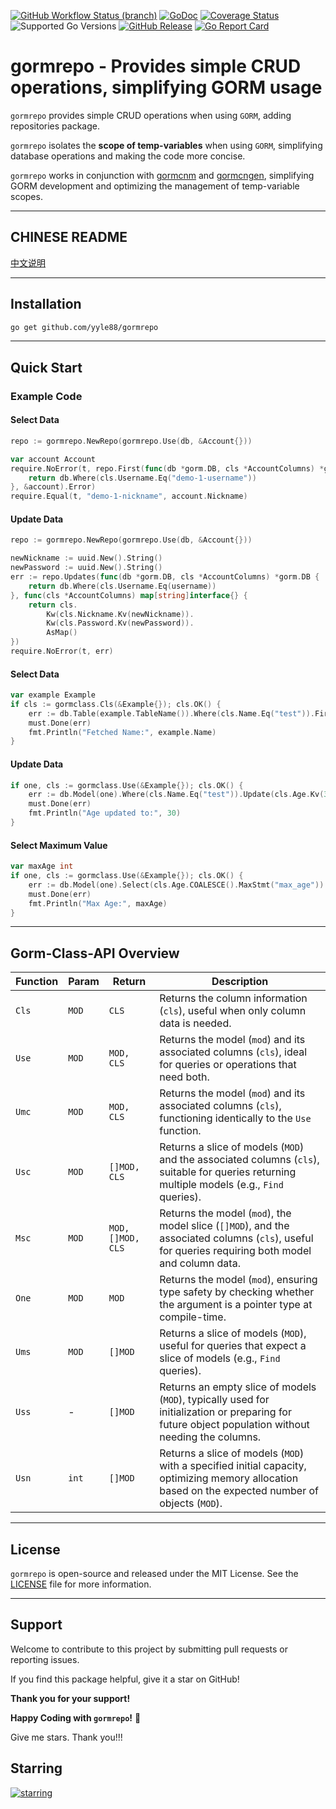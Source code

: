 [![GitHub Workflow Status (branch)](https://img.shields.io/github/actions/workflow/status/yyle88/gormrepo/release.yml?branch=main&label=BUILD)](https://github.com/yyle88/gormrepo/actions/workflows/release.yml?query=branch%3Amain)
[![GoDoc](https://pkg.go.dev/badge/github.com/yyle88/gormrepo)](https://pkg.go.dev/github.com/yyle88/gormrepo)
[![Coverage Status](https://img.shields.io/coveralls/github/yyle88/gormrepo/master.svg)](https://coveralls.io/github/yyle88/gormrepo?branch=main)
![Supported Go Versions](https://img.shields.io/badge/Go-1.22%2C%201.23-lightgrey.svg)
[![GitHub Release](https://img.shields.io/github/release/yyle88/gormrepo.svg)](https://github.com/yyle88/gormrepo/releases)
[![Go Report Card](https://goreportcard.com/badge/github.com/yyle88/gormrepo)](https://goreportcard.com/report/github.com/yyle88/gormrepo)

# gormrepo - Provides simple CRUD operations, simplifying GORM usage

`gormrepo` provides simple CRUD operations when using `GORM`, adding repositories package.

`gormrepo` isolates the **scope of temp-variables** when using `GORM`, simplifying database operations and making the code more concise.

`gormrepo` works in conjunction with [gormcnm](https://github.com/yyle88/gormcnm) and [gormcngen](https://github.com/yyle88/gormcngen), simplifying GORM development and optimizing the management of temp-variable scopes.

---

## CHINESE README

[中文说明](README.zh.md)

---

## Installation

```bash
go get github.com/yyle88/gormrepo
```

---

## Quick Start

### Example Code

#### Select Data

```go
repo := gormrepo.NewRepo(gormrepo.Use(db, &Account{}))

var account Account
require.NoError(t, repo.First(func(db *gorm.DB, cls *AccountColumns) *gorm.DB {
    return db.Where(cls.Username.Eq("demo-1-username"))
}, &account).Error)
require.Equal(t, "demo-1-nickname", account.Nickname)
```

#### Update Data

```go
repo := gormrepo.NewRepo(gormrepo.Use(db, &Account{}))

newNickname := uuid.New().String()
newPassword := uuid.New().String()
err := repo.Updates(func(db *gorm.DB, cls *AccountColumns) *gorm.DB {
    return db.Where(cls.Username.Eq(username))
}, func(cls *AccountColumns) map[string]interface{} {
    return cls.
        Kw(cls.Nickname.Kv(newNickname)).
        Kw(cls.Password.Kv(newPassword)).
        AsMap()
})
require.NoError(t, err)
```

#### Select Data

```go
var example Example
if cls := gormclass.Cls(&Example{}); cls.OK() {
	err := db.Table(example.TableName()).Where(cls.Name.Eq("test")).First(&example).Error
    must.Done(err)
    fmt.Println("Fetched Name:", example.Name)
}
```

#### Update Data

```go
if one, cls := gormclass.Use(&Example{}); cls.OK() {
    err := db.Model(one).Where(cls.Name.Eq("test")).Update(cls.Age.Kv(30)).Error
    must.Done(err)
    fmt.Println("Age updated to:", 30)
}
```

#### Select Maximum Value

```go
var maxAge int
if one, cls := gormclass.Use(&Example{}); cls.OK() {
	err := db.Model(one).Select(cls.Age.COALESCE().MaxStmt("max_age")).First(&maxAge).Error
	must.Done(err)
    fmt.Println("Max Age:", maxAge)
}
```

---

## Gorm-Class-API Overview

| Function | Param | Return            | Description                                                                                                                                        | 
|----------|-------|-------------------|----------------------------------------------------------------------------------------------------------------------------------------------------|
| `Cls`    | `MOD` | `CLS`             | Returns the column information (`cls`), useful when only column data is needed.                                                                    |
| `Use`    | `MOD` | `MOD, CLS`        | Returns the model (`mod`) and its associated columns (`cls`), ideal for queries or operations that need both.                                      |
| `Umc`    | `MOD` | `MOD, CLS`        | Returns the model (`mod`) and its associated columns (`cls`), functioning identically to the `Use` function.                                       |
| `Usc`    | `MOD` | `[]MOD, CLS`      | Returns a slice of models (`MOD`) and the associated columns (`cls`), suitable for queries returning multiple models (e.g., `Find` queries).       |
| `Msc`    | `MOD` | `MOD, []MOD, CLS` | Returns the model (`mod`), the model slice (`[]MOD`), and the associated columns (`cls`), useful for queries requiring both model and column data. |
| `One`    | `MOD` | `MOD`             | Returns the model (`mod`), ensuring type safety by checking whether the argument is a pointer type at compile-time.                                |
| `Ums`    | `MOD` | `[]MOD`           | Returns a slice of models (`MOD`), useful for queries that expect a slice of models (e.g., `Find` queries).                                        |
| `Uss`    | -     | `[]MOD`           | Returns an empty slice of models (`MOD`), typically used for initialization or preparing for future object population without needing the columns. |
| `Usn`    | `int` | `[]MOD`           | Returns a slice of models (`MOD`) with a specified initial capacity, optimizing memory allocation based on the expected number of objects (`MOD`). |

---

## License

`gormrepo` is open-source and released under the MIT License. See the [LICENSE](LICENSE) file for more information.

---

## Support

Welcome to contribute to this project by submitting pull requests or reporting issues.

If you find this package helpful, give it a star on GitHub!

**Thank you for your support!**

**Happy Coding with `gormrepo`!** 🎉

Give me stars. Thank you!!!

## Starring

[![starring](https://starchart.cc/yyle88/gormrepo.svg?variant=adaptive)](https://starchart.cc/yyle88/gormrepo)
